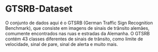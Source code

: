# GTSRB-Dataset
O conjunto de dados aqui é o GTSRB (German Traffic Sign Recognition Benchmark), que consiste em imagens de sinais de trânsito alemães, comumente encontrados nas ruas e estradas da Alemanha.  O GTSRB contém 43 classes diferentes de sinais de trânsito, como limite de velocidade, sinal de pare, sinal de alerta e muito mais. 
